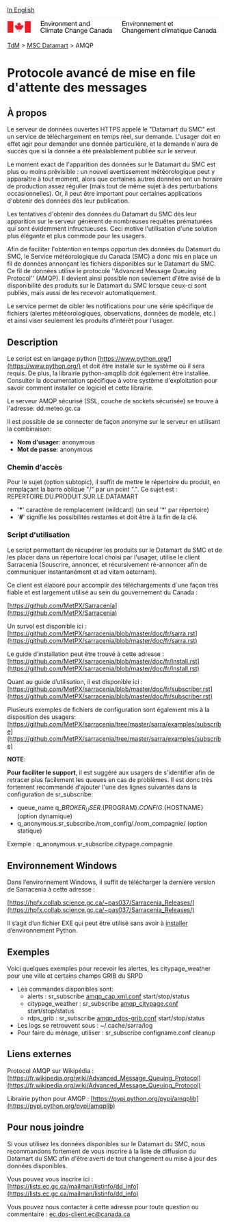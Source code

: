 [In English](amqp_en.md)

![ECCC logo](../img_eccc-logo.png)

[TdM](../readme_fr.md) > [MSC Datamart](readme_fr.md) > AMQP


# Protocole avancé de mise en file d'attente des messages

## À propos

Le serveur de données ouvertes HTTPS appelé le "Datamart du SMC" est un service de téléchargement en temps réel, sur demande. L'usager doit en effet agir pour demander une donnée particulière, et la demande n'aura de succès que si la donnée a été préalablement publiée sur le serveur. 

Le moment exact de l'apparition des données sur le Datamart du SMC est plus ou moins prévisible : un nouvel avertissement météorologique peut y apparaître à tout moment, alors que certaines autres données ont un horaire de production assez régulier (mais tout de même sujet à des perturbations occasionnelles). Or, il peut être important pour certaines applications d'obtenir des données dès leur publication. 

Les tentatives d'obtenir des données du Datamart du SMC dès leur apparition sur le serveur génèrent de nombreuses requêtes prématurées qui sont évidemment infructueuses. Ceci motive l'utilisation d'une solution plus élégante et plus commode pour les usagers.

Afin de faciliter l'obtention en temps opportun des données du Datamart du SMC, le Service météorologique du Canada (SMC) a donc mis en place un fil de données annonçant les fichiers disponibles sur le Datamart du SMC. Ce fil de données utilise le protocole ''Advanced Message Queuing Protocol'' (AMQP). Il devient ainsi possible non seulement d'être avisé de la disponibilité des produits sur le Datamart du SMC lorsque ceux-ci sont publiés, mais aussi de les recevoir automatiquement. 

Le service permet de cibler les notifications pour une série spécifique de fichiers (alertes météorologiques, observations, données de modèle, etc.) et ainsi viser seulement les produits d'intérêt pour l'usager.


## Description

Le script est en langage python [https://www.python.org/](https://www.python.org/) et doit être installé sur le système où il sera requis. De plus, la librairie python-amqplib doit également être installée. Consulter la documentation spécifique à votre système d'exploitation pour savoir comment installer ce logiciel et cette librairie.

Le serveur AMQP sécurisé (SSL, couche de sockets sécurisée) se trouve à l'adresse: dd.meteo.gc.ca 

Il est possible de se connecter de façon anonyme sur le serveur en utilisant la combinaison:

- __Nom d'usager__: anonymous
- __Mot de passe__: anonymous

### Chemin d'accès

Pour le sujet (option subtopic), il suffit de mettre le répertoire du produit, en remplaçant la barre oblique "/" par un point ".". 
Ce sujet est  : REPERTOIRE.DU.PRODUIT.SUR.LE.DATAMART

- '__*__' caractère de remplacement (wildcard) (un seul '*' par répertoire)
- '__#__' signifie les possibilités restantes et doit être à la fin de la clé.

### Script d'utilisation

Le script permettant de récupérer les produits sur le Datamart du SMC et de les placer dans un répertoire local choisi par l'usager, utilise le client Sarracenia (Souscrire, annoncer, et récursivement ré-annoncer afin de communiquer instantanément et ad vitam aeternam). 

Ce client est élaboré pour accomplir des téléchargements d´une façon très fiable et est largement utilisé au sein du gouvernement du Canada :

[https://github.com/MetPX/Sarracenia](https://github.com/MetPX/Sarracenia)

Un survol est disponible ici : [https://github.com/MetPX/sarracenia/blob/master/doc/fr/sarra.rst](https://github.com/MetPX/sarracenia/blob/master/doc/fr/sarra.rst)

Le guide d’installation peut être trouvé à cette adresse :  [https://github.com/MetPX/sarracenia/blob/master/doc/fr/Install.rst](https://github.com/MetPX/sarracenia/blob/master/doc/fr/Install.rst)

Quant au guide d’utilisation, il est disponible ici :  [https://github.com/MetPX/sarracenia/blob/master/doc/fr/subscriber.rst](https://github.com/MetPX/sarracenia/blob/master/doc/fr/subscriber.rst)

Plusieurs exemples de fichiers de configuration sont également mis à la disposition des usagers: [https://github.com/MetPX/sarracenia/tree/master/sarra/examples/subscribe](https://github.com/MetPX/sarracenia/tree/master/sarra/examples/subscribe)

__NOTE__:

__Pour faciliter le support__, il est suggéré aux usagers de s'identifier afin de retracer plus facilement les queues en cas de problèmes. Il est donc très fortement recommandé d'ajouter l'une des lignes suivantes dans la configuration de sr_subscribe:

* queue_name q_${BROKER_USER}.${PROGRAM}.${CONFIG}.${HOSTNAME}  (option dynamique)
* q_anonymous.sr_subscribe./nom_config/./nom_compagnie/ (option statique)

Exemple : q_anonymous.sr_subscribe.citypage.compagnie

## Environnement Windows

Dans l’environnement Windows, il suffit de télécharger la dernière version de Sarracenia à cette adresse :

[https://hpfx.collab.science.gc.ca/~pas037/Sarracenia_Releases/](https://hpfx.collab.science.gc.ca/~pas037/Sarracenia_Releases/)

Il s’agit d’un fichier EXE qui peut être utilisé sans avoir à [installer](https://github.com/MetPX/sarracenia/blob/master/doc/fr/Install.rst) d’environnement Python.

## Exemples

Voici quelques exemples pour recevoir les alertes, les citypage_weather pour une ville et certains champs GRIB du SRPD

* Les commandes disponibles sont:
    * alerts : sr_subscribe [amqp_cap.xml.conf](./amqp_cap-xml.conf) start/stop/status
    * citypage_weather : sr_subscribe [amqp_citypage.conf](./amqp_citypage.conf) start/stop/status
    * rdps_grib : sr_subscribe [amqp_rdps-grib.conf](./amqp_rdps-grib.conf) start/stop/status
* Les logs se retrouvent sous : ~/.cache/sarra/log
* Pour faire du ménage, utiliser : sr_subscribe configname.conf cleanup

## Liens externes

Protocol AMQP sur Wikipédia :
[https://fr.wikipedia.org/wiki/Advanced_Message_Queuing_Protocol](https://fr.wikipedia.org/wiki/Advanced_Message_Queuing_Protocol)

Librairie python pour AMQP :
[https://pypi.python.org/pypi/amqplib](https://pypi.python.org/pypi/amqplib)


## Pour nous joindre

Si vous utilisez les données disponibles sur le Datamart du SMC, nous recommandons fortement de vous inscrire à la liste de diffusion du Datamart du SMC afin d'être averti de tout changement ou mise à jour des données disponibles.

Vous pouvez vous inscrire ici :
[https://lists.ec.gc.ca/mailman/listinfo/dd_info](https://lists.ec.gc.ca/mailman/listinfo/dd_info)

Vous pouvez nous contacter à cette adresse pour toute question ou commentaire : [ec.dps-client.ec@canada.ca](mailto:ec.dps-client.ec@canada.ca) 
